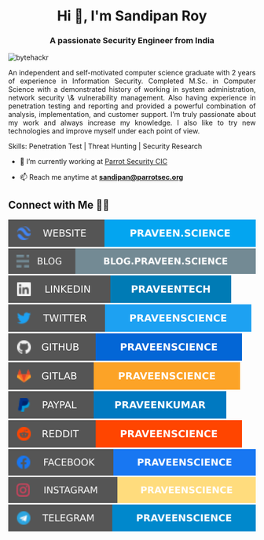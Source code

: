 <h1 align="center">Hi 👋, I'm Sandipan Roy</h1>
<h3 align="center">A passionate Security Engineer from India</h3>

<p align="left"> <img src="https://komarev.com/ghpvc/?username=bytehackr&label=Profile%20views&color=0e75b6&style=flat" alt="bytehackr" /> </p>

<p style='text-align: justify;'> An independent and self-motivated computer science graduate with 2 years of experience in Information Security. Completed M.Sc. in Computer Science with a demonstrated history of working in system administration, network security \& vulnerability management. Also having experience in penetration testing and reporting and provided a powerful combination of analysis, implementation, and customer support. I’m truly passionate about my work and always increase my knowledge. I also like to try new technologies and improve myself under each point of view.</p>

Skills: Penetration Test | Threat Hunting | Security Research

- 🔭 I’m currently working at [Parrot Security CIC](https://parrotsec.org/)

- 📫 Reach me anytime at **sandipan@parrotsec.org**




## Connect with Me 🤝🏻

[![Website](https://raw.githubusercontent.com/bytehackr/bytehackr/master/soc/ws.svg)](https://sandipan.ml/) [![Blog](https://raw.githubusercontent.com/bytehackr/bytehackr/master/soc/bl.svg)](https://blog.bytehackr.ml/) [![LinkedIn](https://raw.githubusercontent.com/bytehackr/bytehackr/master/soc/li.svg)](https://uk.linkedin.com/in/bytehackr/) [![Twitter](https://raw.githubusercontent.com/bytehackr/bytehackr/master/soc/tw.svg)](https://twitter.com/bytehackr)[![GitHub](https://raw.githubusercontent.com/bytehackr/bytehackr/master/soc/gh.svg)](https://github.com/bytehackr) [![GitLab](https://raw.githubusercontent.com/bytehackr/bytehackr/master/soc/gl.svg)](https://gitlab.com/bytehackr) [![PayPal](https://raw.githubusercontent.com/bytehackr/bytehackr/master/soc/pp.svg)](https://www.paypal.me/bytehackr) [![Reddit](https://raw.githubusercontent.com/bytehackr/bytehackr/master/soc/r.svg)](https://reddit.com/u/bytehackr/) [![Facebook](https://raw.githubusercontent.com/bytehackr/bytehackr/master/soc/fb.svg)](https://www.facebook.com/bytehackr) [![Instagram](https://raw.githubusercontent.com/bytehackr/bytehackr/master/soc/ig.svg)](https://instagram.com/bytehackr) [![Telegram](https://raw.githubusercontent.com/bytehackr/bytehackr/master/soc/tg.svg)](https://t.me/bytehackr) 






